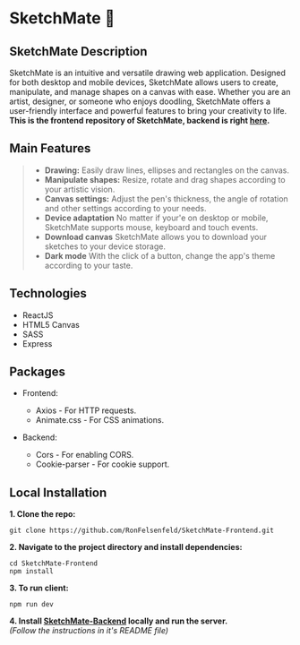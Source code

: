 # SketchMate 🎨

## SketchMate Description
SketchMate is an intuitive and versatile drawing web application. Designed for both desktop and mobile devices, SketchMate allows users to create, manipulate, and manage shapes on a canvas with ease. Whether you are an artist, designer, or someone who enjoys doodling, SketchMate offers a user-friendly interface and powerful features to bring your creativity to life. <br/>
**This is the frontend repository of SketchMate, backend is right [here](https://github.com/RonFelsenfeld/SketchMate-Backend).**


## Main Features
> * **Drawing:** Easily draw lines, ellipses and rectangles on the canvas.
> * **Manipulate shapes:** Resize, rotate and drag shapes according to your artistic vision.
> * **Canvas settings:** Adjust the pen's thickness, the angle of rotation and other settings according to your needs.
> * **Device adaptation** No matter if your'e on desktop or mobile, SketchMate supports mouse, keyboard and touch events.
> * **Download canvas** SketchMate allows you to download your sketches to your device storage.
> * **Dark mode** With the click of a button, change the app's theme according to your taste.

## Technologies
* ReactJS
* HTML5 Canvas
* SASS
* Express

## Packages
* Frontend:
  * Axios - For HTTP requests. 
  * Animate.css - For CSS animations.
 
* Backend:
  * Cors - For enabling CORS.
  * Cookie-parser - For cookie support.
 
## Local Installation
**1. Clone the repo:**
```
git clone https://github.com/RonFelsenfeld/SketchMate-Frontend.git
```

**2. Navigate to the project directory and install dependencies:**
```
cd SketchMate-Frontend
npm install
```
**3. To run client:**
```
npm run dev
```

**4. Install [SketchMate-Backend](https://github.com/RonFelsenfeld/SketchMate-Backend) locally and run the server.** <br>
*(Follow the instructions in it's README file)*

